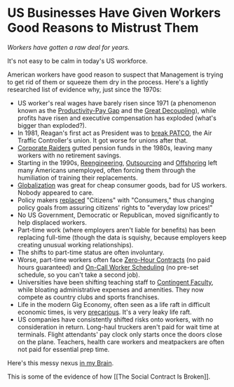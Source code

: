 # US Businesses Have Given Workers Good Reasons to Mistrust Them 
 
*Workers have gotten a raw deal for years.*  

It's not easy to be calm in today's US workforce. 

American workers have good reason to suspect that Management is trying to get rid of them or squeeze them dry in the process. Here's a lightly researched list of evidence why, just since the 1970s: 

- US worker's real wages have barely risen since 1971 (a phenomenon known as the [Productivity-Pay Gap](https://www.epi.org/productivity-pay-gap/) and the [Great Decoupling](https://en.wikipedia.org/wiki/Decoupling_of_wages_from_productivity)), while profits have risen and executive compensation has exploded (what's bigger than exploded?). 
- In 1981, Reagan's first act as President was to [break PATCO](https://en.wikipedia.org/wiki/1981_Professional_Air_Traffic_Controllers_Organization_strike), the Air Traffic Controller's union. It got worse for unions after that. 
- [Corporate Raiders](https://en.wikipedia.org/wiki/Corporate_raid) gutted pension funds in the 1980s, leaving many workers with no retirement savings.
- Starting in the 1990s, [Reengineering](https://hbr.org/1990/07/reengineering-work-dont-automate-obliterate/ar/1), [Outsourcing](https://bra.in/6pDNkr) and [Offshoring](https://bra.in/3p7GXM) left many Americans unemployed, often forcing them through the humiliation of training their replacements. 
- [Globalization](https://bra.in/4qVJEJ) was great for cheap consumer goods, bad for US workers. Nobody appeared to care. 
- Policy makers [replaced](https://bra.in/6j45Qg) "Citizens" with "Consumers," thus changing policy goals from assuring citizens' rights to "everyday low prices!" 
- No US Government, Democratic or Republican, moved significantly to help displaced workers. 
- Part-time work (where employers aren't liable for benefits) has been replacing full-time (though the data is squishy, because employers keep creating unusual working relationships). 
- The shifts to part-time status are often involuntary. 
- Worse, part-time workers often face [Zero-Hour Contracts](https://en.wikipedia.org/wiki/Zero-hour_contract) (no paid hours guaranteed) and [On-Call Worker Scheduling](https://bra.in/9vGyb9) (no pre-set schedule, so you can't take a second job). 
- Universities have been shifting teaching staff to [Contingent Faculty](https://en.wikipedia.org/wiki/Adjunct_professor), while bloating administrative expenses and amenities. They now compete as country clubs and sports franchises. 
- Life in the modern Gig Economy, often seen as a life raft in difficult economic times, is very [precarious](https://bra.in/7jLJ4N). It's a very leaky life raft. 
- US companies have consistently shifted risks onto workers, with no consideration in return. Long-haul truckers aren't paid for wait time at terminals. Flight attendants' pay clock only starts once the doors close on the plane. Teachers, health care workers and meatpackers are often not paid for essential prep time. 

Here's this messy nexus [in my Brain](https://bra.in/2j3Dgr). 

This is some of the evidence of how [[The Social Contract Is Broken]].  